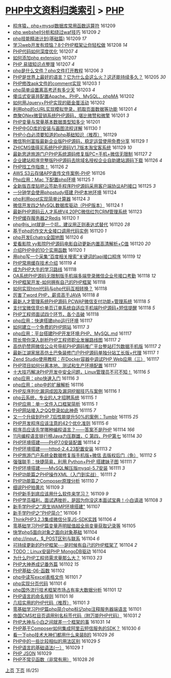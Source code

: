 [PHP中文资料归类索引](../README.md) > [PHP](PHP.md)
====
- [程序猿，php+mysql数据库常用函数运算符](http://jkwz.applinzi.com/ittc/6909600514752119813.html#%E7%A8%8B%E5%BA%8F%E7%8C%BF%EF%BC%8Cphp%2Bmysql%E6%95%B0%E6%8D%AE%E5%BA%93%E5%B8%B8%E7%94%A8%E5%87%BD%E6%95%B0%E8%BF%90%E7%AE%97%E7%AC%A6) 161209  
- [php webshell分析和绕过waf技巧](http://jkwz.applinzi.com/ittc/6909573260898731013.html#php+webshell%E5%88%86%E6%9E%90%E5%92%8C%E7%BB%95%E8%BF%87waf%E6%8A%80%E5%B7%A7) 161209 *2* 
- [php技能精进计划(基础篇)](http://jkwz.applinzi.com/ittc/6908999922975507460.html#php%E6%8A%80%E8%83%BD%E7%B2%BE%E8%BF%9B%E8%AE%A1%E5%88%92%28%E5%9F%BA%E7%A1%80%E7%AF%87%29) 161209 *17* 
- [学习web开发有烦恼？8个PHP框架让你轻松做](http://jkwz.applinzi.com/ittc/6909264635223344132.html#%E5%AD%A6%E4%B9%A0web%E5%BC%80%E5%8F%91%E6%9C%89%E7%83%A6%E6%81%BC%EF%BC%9F8%E4%B8%AAPHP%E6%A1%86%E6%9E%B6%E8%AE%A9%E4%BD%A0%E8%BD%BB%E6%9D%BE%E5%81%9A) 161208 *14* 
- [PHP代码如何深度优化](http://jkwz.applinzi.com/ittc/6908945686006858757.html#PHP%E4%BB%A3%E7%A0%81%E5%A6%82%E4%BD%95%E6%B7%B1%E5%BA%A6%E4%BC%98%E5%8C%96) 161207 *4* 
- [如何添加php extension](http://jkwz.applinzi.com/ittc/6908867453785736196.html#%E5%A6%82%E4%BD%95%E6%B7%BB%E5%8A%A0php+extension) 161207  
- [PHP 易错知识点整理](http://jkwz.applinzi.com/ittc/6908654295011820548.html#PHP+%E6%98%93%E9%94%99%E7%9F%A5%E8%AF%86%E7%82%B9%E6%95%B4%E7%90%86) 161207 *4* 
- [php是什么文件？php文件打开教程](http://jkwz.applinzi.com/ittc/6908479074338341892.html#php%E6%98%AF%E4%BB%80%E4%B9%88%E6%96%87%E4%BB%B6%EF%BC%9Fphp%E6%96%87%E4%BB%B6%E6%89%93%E5%BC%80%E6%95%99%E7%A8%8B) 161206 *3* 
- [PHP是世界上最好的语言？它为什么会这么火？这还能持续多久？](http://jkwz.applinzi.com/ittc/6906803148181472260.html#PHP%E6%98%AF%E4%B8%96%E7%95%8C%E4%B8%8A%E6%9C%80%E5%A5%BD%E7%9A%84%E8%AF%AD%E8%A8%80%EF%BC%9F%E5%AE%83%E4%B8%BA%E4%BB%80%E4%B9%88%E4%BC%9A%E8%BF%99%E4%B9%88%E7%81%AB%EF%BC%9F%E8%BF%99%E8%BF%98%E8%83%BD%E6%8C%81%E7%BB%AD%E5%A4%9A%E4%B9%85%EF%BC%9F) 161205 *30* 
- [PHP修改apk文件的comment实现](http://jkwz.applinzi.com/ittc/6907460581245584388.html#PHP%E4%BF%AE%E6%94%B9apk%E6%96%87%E4%BB%B6%E7%9A%84comment%E5%AE%9E%E7%8E%B0) 161203 *1* 
- [php简单设置离高考还有多少天](http://jkwz.applinzi.com/ittc/6907458537122169861.html#php%E7%AE%80%E5%8D%95%E8%AE%BE%E7%BD%AE%E7%A6%BB%E9%AB%98%E8%80%83%E8%BF%98%E6%9C%89%E5%A4%9A%E5%B0%91%E5%A4%A9) 161203 *4* 
- [傻瓜式安装并配置Apache、PHP、MySQL、phpMA](http://jkwz.applinzi.com/ittc/6907032652212601861.html#%E5%82%BB%E7%93%9C%E5%BC%8F%E5%AE%89%E8%A3%85%E5%B9%B6%E9%85%8D%E7%BD%AEApache%E3%80%81PHP%E3%80%81MySQL%E3%80%81phpMA) 161202  
- [如何用Jquery+PHP实现的砸金蛋活动](http://jkwz.applinzi.com/ittc/6906969402527712260.html#%E5%A6%82%E4%BD%95%E7%94%A8Jquery%2BPHP%E5%AE%9E%E7%8E%B0%E7%9A%84%E7%A0%B8%E9%87%91%E8%9B%8B%E6%B4%BB%E5%8A%A8) 161202  
- [利用php的cURL实现模拟登录，抓取页面数据等功能](http://jkwz.applinzi.com/ittc/6906706564898882564.html#%E5%88%A9%E7%94%A8php%E7%9A%84cURL%E5%AE%9E%E7%8E%B0%E6%A8%A1%E6%8B%9F%E7%99%BB%E5%BD%95%EF%BC%8C%E6%8A%93%E5%8F%96%E9%A1%B5%E9%9D%A2%E6%95%B0%E6%8D%AE%E7%AD%89%E5%8A%9F%E8%83%BD) 161201 *4* 
- [商聚ONex微营销系统PHP源码，堪比微赞和微擎](http://jkwz.applinzi.com/ittc/6906705242443219972.html#%E5%95%86%E8%81%9AONex%E5%BE%AE%E8%90%A5%E9%94%80%E7%B3%BB%E7%BB%9FPHP%E6%BA%90%E7%A0%81%EF%BC%8C%E5%A0%AA%E6%AF%94%E5%BE%AE%E8%B5%9E%E5%92%8C%E5%BE%AE%E6%93%8E) 161201 *3* 
- [PHP变量与常量基本数据类型知多少](http://jkwz.applinzi.com/ittc/6906683513708741636.html#PHP%E5%8F%98%E9%87%8F%E4%B8%8E%E5%B8%B8%E9%87%8F%E5%9F%BA%E6%9C%AC%E6%95%B0%E6%8D%AE%E7%B1%BB%E5%9E%8B%E7%9F%A5%E5%A4%9A%E5%B0%91) 161201  
- [PHP中GD库的安装与画图流程详解](http://jkwz.applinzi.com/ittc/6906216814882587652.html#PHP%E4%B8%ADGD%E5%BA%93%E7%9A%84%E5%AE%89%E8%A3%85%E4%B8%8E%E7%94%BB%E5%9B%BE%E6%B5%81%E7%A8%8B%E8%AF%A6%E8%A7%A3) 161130 *1* 
- [PHP小白必须要知道的php基础知识（推荐）](http://jkwz.applinzi.com/ittc/6905939414596715524.html#PHP%E5%B0%8F%E7%99%BD%E5%BF%85%E9%A1%BB%E8%A6%81%E7%9F%A5%E9%81%93%E7%9A%84php%E5%9F%BA%E7%A1%80%E7%9F%A5%E8%AF%86%EF%BC%88%E6%8E%A8%E8%8D%90%EF%BC%89) 161129  
- [微信狗创富版最新企业版PHP源码，稳定运营使用免费分享](http://jkwz.applinzi.com/ittc/6905902477110412293.html#%E5%BE%AE%E4%BF%A1%E7%8B%97%E5%88%9B%E5%AF%8C%E7%89%88%E6%9C%80%E6%96%B0%E4%BC%81%E4%B8%9A%E7%89%88PHP%E6%BA%90%E7%A0%81%EF%BC%8C%E7%A8%B3%E5%AE%9A%E8%BF%90%E8%90%A5%E4%BD%BF%E7%94%A8%E5%85%8D%E8%B4%B9%E5%88%86%E4%BA%AB) 161129 *1* 
- [ZHICMS值得买系统PHP源码V1.7版本淘宝客系统](http://jkwz.applinzi.com/ittc/6905896107720049669.html#ZHICMS%E5%80%BC%E5%BE%97%E4%B9%B0%E7%B3%BB%E7%BB%9FPHP%E6%BA%90%E7%A0%81V1.7%E7%89%88%E6%9C%AC%E6%B7%98%E5%AE%9D%E5%AE%A2%E7%B3%BB%E7%BB%9F) 161129 *10* 
- [最新思途旅游门户PHP系统源码修复版PC+手机+微信无限制](http://jkwz.applinzi.com/ittc/6905257137671767045.html#%E6%9C%80%E6%96%B0%E6%80%9D%E9%80%94%E6%97%85%E6%B8%B8%E9%97%A8%E6%88%B7PHP%E7%B3%BB%E7%BB%9F%E6%BA%90%E7%A0%81%E4%BF%AE%E5%A4%8D%E7%89%88PC%2B%E6%89%8B%E6%9C%BA%2B%E5%BE%AE%E4%BF%A1%E6%97%A0%E9%99%90%E5%88%B6) 161127 *2* 
- [企业建站程序完整版PHP源码去除域名授权企业自助建站源码下载](http://jkwz.applinzi.com/ittc/6904896029471540228.html#%E4%BC%81%E4%B8%9A%E5%BB%BA%E7%AB%99%E7%A8%8B%E5%BA%8F%E5%AE%8C%E6%95%B4%E7%89%88PHP%E6%BA%90%E7%A0%81%E5%8E%BB%E9%99%A4%E5%9F%9F%E5%90%8D%E6%8E%88%E6%9D%83%E4%BC%81%E4%B8%9A%E8%87%AA%E5%8A%A9%E5%BB%BA%E7%AB%99%E6%BA%90%E7%A0%81%E4%B8%8B%E8%BD%BD) 161126 *4* 
- [PHP找工作指南！](http://jkwz.applinzi.com/ittc/6904726977235125252.html#PHP%E6%89%BE%E5%B7%A5%E4%BD%9C%E6%8C%87%E5%8D%97%EF%BC%81) 161126 *2* 
- [AWS S3云存储APP直传文件案例-PHP](http://jkwz.applinzi.com/ittc/6904592654695662597.html#AWS+S3%E4%BA%91%E5%AD%98%E5%82%A8APP%E7%9B%B4%E4%BC%A0%E6%96%87%E4%BB%B6%E6%A1%88%E4%BE%8B-PHP) 161126  
- [Php应用：Mac 下配置php环境](http://jkwz.applinzi.com/ittc/6904478957906166788.html#Php%E5%BA%94%E7%94%A8%EF%BC%9AMac+%E4%B8%8B%E9%85%8D%E7%BD%AEphp%E7%8E%AF%E5%A2%83) 161125 *1* 
- [全新版百度贴吧云签助手程序PHP源码采用客户端协议API接口](http://jkwz.applinzi.com/ittc/6904382028442502149.html#%E5%85%A8%E6%96%B0%E7%89%88%E7%99%BE%E5%BA%A6%E8%B4%B4%E5%90%A7%E4%BA%91%E7%AD%BE%E5%8A%A9%E6%89%8B%E7%A8%8B%E5%BA%8FPHP%E6%BA%90%E7%A0%81%E9%87%87%E7%94%A8%E5%AE%A2%E6%88%B7%E7%AB%AF%E5%8D%8F%E8%AE%AEAPI%E6%8E%A5%E5%8F%A3) 161125 *3* 
- [一分钟学会使用phpstudy搭建 PHP本地环境](http://jkwz.applinzi.com/ittc/6897899436788679684.html#%E4%B8%80%E5%88%86%E9%92%9F%E5%AD%A6%E4%BC%9A%E4%BD%BF%E7%94%A8phpstudy%E6%90%AD%E5%BB%BA+PHP%E6%9C%AC%E5%9C%B0%E7%8E%AF%E5%A2%83) 161124  
- [php利用post实现简单计算器](http://jkwz.applinzi.com/ittc/6904083237650826244.html#php%E5%88%A9%E7%94%A8post%E5%AE%9E%E7%8E%B0%E7%AE%80%E5%8D%95%E8%AE%A1%E7%AE%97%E5%99%A8) 161124 *3* 
- [微信开发四之MySQL数据库驱动（PHP版本）](http://jkwz.applinzi.com/ittc/6903974216063255556.html#%E5%BE%AE%E4%BF%A1%E5%BC%80%E5%8F%91%E5%9B%9B%E4%B9%8BMySQL%E6%95%B0%E6%8D%AE%E5%BA%93%E9%A9%B1%E5%8A%A8%EF%BC%88PHP%E7%89%88%E6%9C%AC%EF%BC%89) 161124 *1* 
- [最新PHP源码云人才系统V4.20PC微信红包CRM管理系统](http://jkwz.applinzi.com/ittc/6903711587486925829.html#%E6%9C%80%E6%96%B0PHP%E6%BA%90%E7%A0%81%E4%BA%91%E4%BA%BA%E6%89%8D%E7%B3%BB%E7%BB%9FV4.20PC%E5%BE%AE%E4%BF%A1%E7%BA%A2%E5%8C%85CRM%E7%AE%A1%E7%90%86%E7%B3%BB%E7%BB%9F) 161123  
- [PHP缓存服务器之Redis](http://jkwz.applinzi.com/ittc/6902728568450057221.html#PHP%E7%BC%93%E5%AD%98%E6%9C%8D%E5%8A%A1%E5%99%A8%E4%B9%8BRedis) 161120 *1* 
- [php中is_int就是一个坑，建议用正则表达式替代](http://jkwz.applinzi.com/ittc/6902678551295165444.html#php%E4%B8%ADis_int%E5%B0%B1%E6%98%AF%E4%B8%80%E4%B8%AA%E5%9D%91%EF%BC%8C%E5%BB%BA%E8%AE%AE%E7%94%A8%E6%AD%A3%E5%88%99%E8%A1%A8%E8%BE%BE%E5%BC%8F%E6%9B%BF%E4%BB%A3) 161120 *28* 
- [基于php的作文大全接口调用代码实例](http://jkwz.applinzi.com/ittc/6902669597345317893.html#%E5%9F%BA%E4%BA%8Ephp%E7%9A%84%E4%BD%9C%E6%96%87%E5%A4%A7%E5%85%A8%E6%8E%A5%E5%8F%A3%E8%B0%83%E7%94%A8%E4%BB%A3%E7%A0%81%E5%AE%9E%E4%BE%8B) 161120 *1* 
- [php开发Echatrs全国地图](http://jkwz.applinzi.com/ittc/6902586202984547332.html#php%E5%BC%80%E5%8F%91Echatrs%E5%85%A8%E5%9B%BD%E5%9C%B0%E5%9B%BE) 161120 *6* 
- [爱看影院 yy影院PHP源码电影自动更新内置高清解析+C值](http://jkwz.applinzi.com/ittc/6902506690502460421.html#%E7%88%B1%E7%9C%8B%E5%BD%B1%E9%99%A2+yy%E5%BD%B1%E9%99%A2PHP%E6%BA%90%E7%A0%81%E7%94%B5%E5%BD%B1%E8%87%AA%E5%8A%A8%E6%9B%B4%E6%96%B0%E5%86%85%E7%BD%AE%E9%AB%98%E6%B8%85%E8%A7%A3%E6%9E%90%2BC%E5%80%BC) 161120 *20* 
- [介绍PHP中的10个实用函数](http://jkwz.applinzi.com/ittc/6901081201355260932.html#%E4%BB%8B%E7%BB%8DPHP%E4%B8%AD%E7%9A%8410%E4%B8%AA%E5%AE%9E%E7%94%A8%E5%87%BD%E6%95%B0) 161120 *1* 
- [用php写一个采集“百度相关搜索”关键词的api接口程序](http://jkwz.applinzi.com/ittc/6902346470916621316.html#%E7%94%A8php%E5%86%99%E4%B8%80%E4%B8%AA%E9%87%87%E9%9B%86%E2%80%9C%E7%99%BE%E5%BA%A6%E7%9B%B8%E5%85%B3%E6%90%9C%E7%B4%A2%E2%80%9D%E5%85%B3%E9%94%AE%E8%AF%8D%E7%9A%84api%E6%8E%A5%E5%8F%A3%E7%A8%8B%E5%BA%8F) 161119 *12* 
- [PHP常用缓存技术介绍](http://jkwz.applinzi.com/ittc/6902342271172609029.html#PHP%E5%B8%B8%E7%94%A8%E7%BC%93%E5%AD%98%E6%8A%80%E6%9C%AF%E4%BB%8B%E7%BB%8D) 161119 *4* 
- [成为PHP大牛的学习路线](http://jkwz.applinzi.com/ittc/6901894260965508100.html#%E6%88%90%E4%B8%BAPHP%E5%A4%A7%E7%89%9B%E7%9A%84%E5%AD%A6%E4%B9%A0%E8%B7%AF%E7%BA%BF) 161118  
- [OA系统PHP源码无限制版手机端多端登录微信企业号接口考勤](http://jkwz.applinzi.com/ittc/6901869052770649093.html#OA%E7%B3%BB%E7%BB%9FPHP%E6%BA%90%E7%A0%81%E6%97%A0%E9%99%90%E5%88%B6%E7%89%88%E6%89%8B%E6%9C%BA%E7%AB%AF%E5%A4%9A%E7%AB%AF%E7%99%BB%E5%BD%95%E5%BE%AE%E4%BF%A1%E4%BC%81%E4%B8%9A%E5%8F%B7%E6%8E%A5%E5%8F%A3%E8%80%83%E5%8B%A4) 161118 *12* 
- [PHP框架开发-如何拥有自己的PHP框架](http://jkwz.applinzi.com/ittc/6901855280987374597.html#PHP%E6%A1%86%E6%9E%B6%E5%BC%80%E5%8F%91-%E5%A6%82%E4%BD%95%E6%8B%A5%E6%9C%89%E8%87%AA%E5%B7%B1%E7%9A%84PHP%E6%A1%86%E6%9E%B6) 161118  
- [如何实现html代码与php代码互相转换？](http://jkwz.applinzi.com/ittc/6901796602699580420.html#%E5%A6%82%E4%BD%95%E5%AE%9E%E7%8E%B0html%E4%BB%A3%E7%A0%81%E4%B8%8Ephp%E4%BB%A3%E7%A0%81%E4%BA%92%E7%9B%B8%E8%BD%AC%E6%8D%A2%EF%BC%9F) 161118  
- [厉害了word PHP，薪资高于JAVA](http://jkwz.applinzi.com/ittc/6901784455781286917.html#%E5%8E%89%E5%AE%B3%E4%BA%86word+PHP%EF%BC%8C%E8%96%AA%E8%B5%84%E9%AB%98%E4%BA%8EJAVA) 161118 *8* 
- [最新人才管理系统PHP源码 PCWAP微信支付功能+管理系统](http://jkwz.applinzi.com/ittc/6901783418949338116.html#%E6%9C%80%E6%96%B0%E4%BA%BA%E6%89%8D%E7%AE%A1%E7%90%86%E7%B3%BB%E7%BB%9FPHP%E6%BA%90%E7%A0%81+PCWAP%E5%BE%AE%E4%BF%A1%E6%94%AF%E4%BB%98%E5%8A%9F%E8%83%BD%2B%E7%AE%A1%E7%90%86%E7%B3%BB%E7%BB%9F) 161118 *5* 
- [支付宝微信竞价单页订单系统自适应手机端PHP源码+短信提醒](http://jkwz.applinzi.com/ittc/6901782150478562309.html#%E6%94%AF%E4%BB%98%E5%AE%9D%E5%BE%AE%E4%BF%A1%E7%AB%9E%E4%BB%B7%E5%8D%95%E9%A1%B5%E8%AE%A2%E5%8D%95%E7%B3%BB%E7%BB%9F%E8%87%AA%E9%80%82%E5%BA%94%E6%89%8B%E6%9C%BA%E7%AB%AFPHP%E6%BA%90%E7%A0%81%2B%E7%9F%AD%E4%BF%A1%E6%8F%90%E9%86%92) 161118 *5* 
- [PHP工程师面试四个环节，各个击破](http://jkwz.applinzi.com/ittc/6901779287551525892.html#PHP%E5%B7%A5%E7%A8%8B%E5%B8%88%E9%9D%A2%E8%AF%95%E5%9B%9B%E4%B8%AA%E7%8E%AF%E8%8A%82%EF%BC%8C%E5%90%84%E4%B8%AA%E5%87%BB%E7%A0%B4) 161118  
- [php应用：快速搭建php运行环境](http://jkwz.applinzi.com/ittc/6901520685628654596.html#php%E5%BA%94%E7%94%A8%EF%BC%9A%E5%BF%AB%E9%80%9F%E6%90%AD%E5%BB%BAphp%E8%BF%90%E8%A1%8C%E7%8E%AF%E5%A2%83) 161117  
- [如何建立一个免费的PHP网站](http://jkwz.applinzi.com/ittc/6901518456502879237.html#%E5%A6%82%E4%BD%95%E5%BB%BA%E7%AB%8B%E4%B8%80%E4%B8%AA%E5%85%8D%E8%B4%B9%E7%9A%84PHP%E7%BD%91%E7%AB%99) 161117 *3* 
- [php应用：平台搭建PHP开发环境:PHP、MySQL.md](http://jkwz.applinzi.com/ittc/6901518039379346436.html#php%E5%BA%94%E7%94%A8%EF%BC%9A%E5%B9%B3%E5%8F%B0%E6%90%AD%E5%BB%BAPHP%E5%BC%80%E5%8F%91%E7%8E%AF%E5%A2%83%3APHP%E3%80%81MySQL.md) 161117  
- [院长带你深入剖析PHP工程师职业发展路线图](http://jkwz.applinzi.com/ittc/6901460071531152388.html#%E9%99%A2%E9%95%BF%E5%B8%A6%E4%BD%A0%E6%B7%B1%E5%85%A5%E5%89%96%E6%9E%90PHP%E5%B7%A5%E7%A8%8B%E5%B8%88%E8%81%8C%E4%B8%9A%E5%8F%91%E5%B1%95%E8%B7%AF%E7%BA%BF%E5%9B%BE) 161117 *2* 
- [高仿扔赞网微信公众号导航PHP源码推广平台整站打包数据手机版](http://jkwz.applinzi.com/ittc/6901392918324970501.html#%E9%AB%98%E4%BB%BF%E6%89%94%E8%B5%9E%E7%BD%91%E5%BE%AE%E4%BF%A1%E5%85%AC%E4%BC%97%E5%8F%B7%E5%AF%BC%E8%88%AAPHP%E6%BA%90%E7%A0%81%E6%8E%A8%E5%B9%BF%E5%B9%B3%E5%8F%B0%E6%95%B4%E7%AB%99%E6%89%93%E5%8C%85%E6%95%B0%E6%8D%AE%E6%89%8B%E6%9C%BA%E7%89%88) 161117 *2* 
- [最新江湖家居高仿土巴兔装修门户PHP源码单独分站工长版+代理](http://jkwz.applinzi.com/ittc/6901379903642928132.html#%E6%9C%80%E6%96%B0%E6%B1%9F%E6%B9%96%E5%AE%B6%E5%B1%85%E9%AB%98%E4%BB%BF%E5%9C%9F%E5%B7%B4%E5%85%94%E8%A3%85%E4%BF%AE%E9%97%A8%E6%88%B7PHP%E6%BA%90%E7%A0%81%E5%8D%95%E7%8B%AC%E5%88%86%E7%AB%99%E5%B7%A5%E9%95%BF%E7%89%88%2B%E4%BB%A3%E7%90%86) 161117 *1* 
- [Zend Studio使用教程：在Docker容器中调试PHP Web应用（三）](http://jkwz.applinzi.com/ittc/6901080771418129413.html#Zend+Studio%E4%BD%BF%E7%94%A8%E6%95%99%E7%A8%8B%EF%BC%9A%E5%9C%A8Docker%E5%AE%B9%E5%99%A8%E4%B8%AD%E8%B0%83%E8%AF%95PHP+Web%E5%BA%94%E7%94%A8%EF%BC%88%E4%B8%89%EF%BC%89) 161117  
- [PHP项目如何分离本地、测试和生产环境配置](http://jkwz.applinzi.com/ittc/6901322664529888260.html#PHP%E9%A1%B9%E7%9B%AE%E5%A6%82%E4%BD%95%E5%88%86%E7%A6%BB%E6%9C%AC%E5%9C%B0%E3%80%81%E6%B5%8B%E8%AF%95%E5%92%8C%E7%94%9F%E4%BA%A7%E7%8E%AF%E5%A2%83%E9%85%8D%E7%BD%AE) 161117  
- [十大技巧解决PHP开发中安全问题，Linux管理员不可不知！](http://jkwz.applinzi.com/ittc/6901154259503940613.html#%E5%8D%81%E5%A4%A7%E6%8A%80%E5%B7%A7%E8%A7%A3%E5%86%B3PHP%E5%BC%80%E5%8F%91%E4%B8%AD%E5%AE%89%E5%85%A8%E9%97%AE%E9%A2%98%EF%BC%8CLinux%E7%AE%A1%E7%90%86%E5%91%98%E4%B8%8D%E5%8F%AF%E4%B8%8D%E7%9F%A5%EF%BC%81) 161116 *5* 
- [php应用：php快速入门](http://jkwz.applinzi.com/ittc/6901153384886699012.html#php%E5%BA%94%E7%94%A8%EF%BC%9Aphp%E5%BF%AB%E9%80%9F%E5%85%A5%E9%97%A8) 161116 *3* 
- [php应用：php中的扩展解析](http://jkwz.applinzi.com/ittc/6901152070635095044.html#php%E5%BA%94%E7%94%A8%EF%BC%9Aphp%E4%B8%AD%E7%9A%84%E6%89%A9%E5%B1%95%E8%A7%A3%E6%9E%90) 161116  
- [PHP反序列化漏洞成因及漏洞挖掘技巧与案例](http://jkwz.applinzi.com/ittc/6901131103997264901.html#PHP%E5%8F%8D%E5%BA%8F%E5%88%97%E5%8C%96%E6%BC%8F%E6%B4%9E%E6%88%90%E5%9B%A0%E5%8F%8A%E6%BC%8F%E6%B4%9E%E6%8C%96%E6%8E%98%E6%8A%80%E5%B7%A7%E4%B8%8E%E6%A1%88%E4%BE%8B) 161116 *1* 
- [php云系统，专业的人才招聘系统](http://jkwz.applinzi.com/ittc/6900769684671955972.html#php%E4%BA%91%E7%B3%BB%E7%BB%9F%EF%BC%8C%E4%B8%93%E4%B8%9A%E7%9A%84%E4%BA%BA%E6%89%8D%E6%8B%9B%E8%81%98%E7%B3%BB%E7%BB%9F) 161115 *1* 
- [PHP应用：单一文件入口框架简析](http://jkwz.applinzi.com/ittc/6900766163599885317.html#PHP%E5%BA%94%E7%94%A8%EF%BC%9A%E5%8D%95%E4%B8%80%E6%96%87%E4%BB%B6%E5%85%A5%E5%8F%A3%E6%A1%86%E6%9E%B6%E7%AE%80%E6%9E%90) 161115 *1* 
- [PHP网站接入之QQ登录如此神奇](http://jkwz.applinzi.com/ittc/6900743682201764869.html#PHP%E7%BD%91%E7%AB%99%E6%8E%A5%E5%85%A5%E4%B9%8BQQ%E7%99%BB%E5%BD%95%E5%A6%82%E6%AD%A4%E7%A5%9E%E5%A5%87) 161115 *7* 
- [又一个升级到PHP 7后性能提升50%的案例：Tumblr](http://jkwz.applinzi.com/ittc/6900643844344775684.html#%E5%8F%88%E4%B8%80%E4%B8%AA%E5%8D%87%E7%BA%A7%E5%88%B0PHP+7%E5%90%8E%E6%80%A7%E8%83%BD%E6%8F%90%E5%8D%8750%25%E7%9A%84%E6%A1%88%E4%BE%8B%EF%BC%9ATumblr) 161115 *25* 
- [PHP开发程序应该注意的42个优化准则](http://jkwz.applinzi.com/ittc/6899927557662573572.html#PHP%E5%BC%80%E5%8F%91%E7%A8%8B%E5%BA%8F%E5%BA%94%E8%AF%A5%E6%B3%A8%E6%84%8F%E7%9A%8442%E4%B8%AA%E4%BC%98%E5%8C%96%E5%87%86%E5%88%99) 161115 *6* 
- [程序员应该先学哪种编程语言？——答案不是PHP](http://jkwz.applinzi.com/ittc/6900352797060367364.html#%E7%A8%8B%E5%BA%8F%E5%91%98%E5%BA%94%E8%AF%A5%E5%85%88%E5%AD%A6%E5%93%AA%E7%A7%8D%E7%BC%96%E7%A8%8B%E8%AF%AD%E8%A8%80%EF%BC%9F%E2%80%94%E2%80%94%E7%AD%94%E6%A1%88%E4%B8%8D%E6%98%AFPHP) 161114 *166* 
- [11月编程语言排行榜Java力压群雄，C 第四，PHP第七](http://jkwz.applinzi.com/ittc/6900347300026516485.html#11%E6%9C%88%E7%BC%96%E7%A8%8B%E8%AF%AD%E8%A8%80%E6%8E%92%E8%A1%8C%E6%A6%9CJava%E5%8A%9B%E5%8E%8B%E7%BE%A4%E9%9B%84%EF%BC%8CC+%E7%AC%AC%E5%9B%9B%EF%BC%8CPHP%E7%AC%AC%E4%B8%83) 161114 *30* 
- [PHP环境搭建——PHP7.0安装配置](http://jkwz.applinzi.com/ittc/6899779743347377156.html#PHP%E7%8E%AF%E5%A2%83%E6%90%AD%E5%BB%BA%E2%80%94%E2%80%94PHP7.0%E5%AE%89%E8%A3%85%E9%85%8D%E7%BD%AE) 161114 *2* 
- [PHP环境搭建——httpd-2.4.23配置安装](http://jkwz.applinzi.com/ittc/6899774568964555780.html#PHP%E7%8E%AF%E5%A2%83%E6%90%AD%E5%BB%BA%E2%80%94%E2%80%94httpd-2.4.23%E9%85%8D%E7%BD%AE%E5%AE%89%E8%A3%85) 161113 *2* 
- [PHP旅游门户系统全数据修复版手机版+微信 去版权后门（免）](http://jkwz.applinzi.com/ittc/6899638848782337029.html#PHP%E6%97%85%E6%B8%B8%E9%97%A8%E6%88%B7%E7%B3%BB%E7%BB%9F%E5%85%A8%E6%95%B0%E6%8D%AE%E4%BF%AE%E5%A4%8D%E7%89%88%E6%89%8B%E6%9C%BA%E7%89%88%2B%E5%BE%AE%E4%BF%A1+%E5%8E%BB%E7%89%88%E6%9D%83%E5%90%8E%E9%97%A8%EF%BC%88%E5%85%8D%EF%BC%89) 161112 *5* 
- [强强联手：快捷简易，利用 Python+PHP 搭建妹子图](http://jkwz.applinzi.com/ittc/6899390929269425156.html#%E5%BC%BA%E5%BC%BA%E8%81%94%E6%89%8B%EF%BC%9A%E5%BF%AB%E6%8D%B7%E7%AE%80%E6%98%93%EF%BC%8C%E5%88%A9%E7%94%A8+Python%2BPHP+%E6%90%AD%E5%BB%BA%E5%A6%B9%E5%AD%90%E5%9B%BE) 161111 *7* 
- [PHP环境搭建——MySQL解压版mysql-5.7安装](http://jkwz.applinzi.com/ittc/6899387493991842820.html#PHP%E7%8E%AF%E5%A2%83%E6%90%AD%E5%BB%BA%E2%80%94%E2%80%94MySQL%E8%A7%A3%E5%8E%8B%E7%89%88mysql-5.7%E5%AE%89%E8%A3%85) 161111 *3* 
- [PHP功能篇之PHP操作XML（入门到实战）](http://jkwz.applinzi.com/ittc/6899269674235069445.html#PHP%E5%8A%9F%E8%83%BD%E7%AF%87%E4%B9%8BPHP%E6%93%8D%E4%BD%9CXML%EF%BC%88%E5%85%A5%E9%97%A8%E5%88%B0%E5%AE%9E%E6%88%98%EF%BC%89) 161111 *2* 
- [PHP功能篇之Composer原理分析](http://jkwz.applinzi.com/ittc/6898891467010868229.html#PHP%E5%8A%9F%E8%83%BD%E7%AF%87%E4%B9%8BComposer%E5%8E%9F%E7%90%86%E5%88%86%E6%9E%90) 161110 *7* 
- [细说PHP拍黄片](http://jkwz.applinzi.com/ittc/6898531619324822533.html#%E7%BB%86%E8%AF%B4PHP%E6%8B%8D%E9%BB%84%E7%89%87) 161109 *3* 
- [PHP新手到底应该用什么软件来学习？](http://jkwz.applinzi.com/ittc/6898516699128529924.html#PHP%E6%96%B0%E6%89%8B%E5%88%B0%E5%BA%95%E5%BA%94%E8%AF%A5%E7%94%A8%E4%BB%80%E4%B9%88%E8%BD%AF%E4%BB%B6%E6%9D%A5%E5%AD%A6%E4%B9%A0%EF%BC%9F) 161109 *9* 
- [PHP学员福利，面试遇挫折，是因为你没这本面试宝典！小白请进](http://jkwz.applinzi.com/ittc/6898076264924972037.html#PHP%E5%AD%A6%E5%91%98%E7%A6%8F%E5%88%A9%EF%BC%8C%E9%9D%A2%E8%AF%95%E9%81%87%E6%8C%AB%E6%8A%98%EF%BC%8C%E6%98%AF%E5%9B%A0%E4%B8%BA%E4%BD%A0%E6%B2%A1%E8%BF%99%E6%9C%AC%E9%9D%A2%E8%AF%95%E5%AE%9D%E5%85%B8%EF%BC%81%E5%B0%8F%E7%99%BD%E8%AF%B7%E8%BF%9B) 161108 *3* 
- [新手学PHP之&quot;原生WAMP环境搭建&quot;](http://jkwz.applinzi.com/ittc/6897694265085264900.html#%E6%96%B0%E6%89%8B%E5%AD%A6PHP%E4%B9%8B%26quot%3B%E5%8E%9F%E7%94%9FWAMP%E7%8E%AF%E5%A2%83%E6%90%AD%E5%BB%BA%26quot%3B) 161107  
- [新手学PHP之&quot;PHP简介&quot;](http://jkwz.applinzi.com/ittc/6897431978231464965.html#%E6%96%B0%E6%89%8B%E5%AD%A6PHP%E4%B9%8B%26quot%3BPHP%E7%AE%80%E4%BB%8B%26quot%3B) 161106 *1* 
- [ThinkPHP3.2.3集成微信分享JS-SDK实践](http://jkwz.applinzi.com/ittc/6897304394202088453.html#ThinkPHP3.2.3%E9%9B%86%E6%88%90%E5%BE%AE%E4%BF%A1%E5%88%86%E4%BA%ABJS-SDK%E5%AE%9E%E8%B7%B5) 161106 *4* 
- [零基础学习PHP篇变量声明赋值超全局变量获取记录等](http://jkwz.applinzi.com/ittc/6896978317772588037.html#%E9%9B%B6%E5%9F%BA%E7%A1%80%E5%AD%A6%E4%B9%A0PHP%E7%AF%87%E5%8F%98%E9%87%8F%E5%A3%B0%E6%98%8E%E8%B5%8B%E5%80%BC%E8%B6%85%E5%85%A8%E5%B1%80%E5%8F%98%E9%87%8F%E8%8E%B7%E5%8F%96%E8%AE%B0%E5%BD%95%E7%AD%89) 161105  
- [快学php5面向对象之面向对象基础](http://jkwz.applinzi.com/ittc/6896785611729404932.html#%E5%BF%AB%E5%AD%A6php5%E9%9D%A2%E5%90%91%E5%AF%B9%E8%B1%A1%E4%B9%8B%E9%9D%A2%E5%90%91%E5%AF%B9%E8%B1%A1%E5%9F%BA%E7%A1%80) 161104  
- [php://input，$_POST区别与联系](http://jkwz.applinzi.com/ittc/6896788674494071812.html#php%3A%2F%2Finput%EF%BC%8C%24_POST%E5%8C%BA%E5%88%AB%E4%B8%8E%E8%81%94%E7%B3%BB) 161104 *6* 
- [可持续更新的PHP框架---是时候有自己的PHP框架了](http://jkwz.applinzi.com/ittc/6896676462899233796.html#%E5%8F%AF%E6%8C%81%E7%BB%AD%E6%9B%B4%E6%96%B0%E7%9A%84PHP%E6%A1%86%E6%9E%B6---%E6%98%AF%E6%97%B6%E5%80%99%E6%9C%89%E8%87%AA%E5%B7%B1%E7%9A%84PHP%E6%A1%86%E6%9E%B6%E4%BA%86) 161104 *2* 
- [TODO：Linux安装PHP MongoDB驱动](http://jkwz.applinzi.com/ittc/6896427947170202629.html#TODO%EF%BC%9ALinux%E5%AE%89%E8%A3%85PHP+MongoDB%E9%A9%B1%E5%8A%A8) 161104  
- [为什么PHP工程师需求量那么大？](http://jkwz.applinzi.com/ittc/6896256987142030340.html#%E4%B8%BA%E4%BB%80%E4%B9%88PHP%E5%B7%A5%E7%A8%8B%E5%B8%88%E9%9C%80%E6%B1%82%E9%87%8F%E9%82%A3%E4%B9%88%E5%A4%A7%EF%BC%9F) 161103 *23* 
- [PHP大神养成记番外篇](http://jkwz.applinzi.com/ittc/6895922884911825925.html#PHP%E5%A4%A7%E7%A5%9E%E5%85%BB%E6%88%90%E8%AE%B0%E7%95%AA%E5%A4%96%E7%AF%87) 161102 *15* 
- [PHP基础-06-函数](http://jkwz.applinzi.com/ittc/6895856014745666564.html#PHP%E5%9F%BA%E7%A1%80-06-%E5%87%BD%E6%95%B0) 161102  
- [php中读写excel表格文件](http://jkwz.applinzi.com/ittc/6895677779256804357.html#php%E4%B8%AD%E8%AF%BB%E5%86%99excel%E8%A1%A8%E6%A0%BC%E6%96%87%E4%BB%B6) 161101 *7* 
- [php实现分页代码](http://jkwz.applinzi.com/ittc/6895633906853741573.html#php%E5%AE%9E%E7%8E%B0%E5%88%86%E9%A1%B5%E4%BB%A3%E7%A0%81) 161101 *6* 
- [php国外流行技术框架市场占有率大数据分析](http://jkwz.applinzi.com/ittc/6895496645793285124.html#php%E5%9B%BD%E5%A4%96%E6%B5%81%E8%A1%8C%E6%8A%80%E6%9C%AF%E6%A1%86%E6%9E%B6%E5%B8%82%E5%9C%BA%E5%8D%A0%E6%9C%89%E7%8E%87%E5%A4%A7%E6%95%B0%E6%8D%AE%E5%88%86%E6%9E%90) 161101 *12* 
- [PHP语言的命名规则](http://jkwz.applinzi.com/ittc/6895541341374645252.html#PHP%E8%AF%AD%E8%A8%80%E7%9A%84%E5%91%BD%E5%90%8D%E8%A7%84%E5%88%99) 161101 *16* 
- [几招实用的PHP代码（推荐）](http://jkwz.applinzi.com/ittc/6895472783982593028.html#%E5%87%A0%E6%8B%9B%E5%AE%9E%E7%94%A8%E7%9A%84PHP%E4%BB%A3%E7%A0%81%EF%BC%88%E6%8E%A8%E8%8D%90%EF%BC%89) 161101 *3* 
- [零基础学习PHP篇php简介php标记php注释服务器端语言](http://jkwz.applinzi.com/ittc/6895455200290014212.html#%E9%9B%B6%E5%9F%BA%E7%A1%80%E5%AD%A6%E4%B9%A0PHP%E7%AF%87php%E7%AE%80%E4%BB%8Bphp%E6%A0%87%E8%AE%B0php%E6%B3%A8%E9%87%8A%E6%9C%8D%E5%8A%A1%E5%99%A8%E7%AB%AF%E8%AF%AD%E8%A8%80) 161101  
- [帝国CMS栏目页调用别名标签代码（附万能PHP代码）](http://jkwz.applinzi.com/ittc/6895267118127268869.html#%E5%B8%9D%E5%9B%BDCMS%E6%A0%8F%E7%9B%AE%E9%A1%B5%E8%B0%83%E7%94%A8%E5%88%AB%E5%90%8D%E6%A0%87%E7%AD%BE%E4%BB%A3%E7%A0%81%EF%BC%88%E9%99%84%E4%B8%87%E8%83%BDPHP%E4%BB%A3%E7%A0%81%EF%BC%89) 161031 *2* 
- [PHP大神与小白之间就差一个框架的事](http://jkwz.applinzi.com/ittc/6895179836053521413.html#PHP%E5%A4%A7%E7%A5%9E%E4%B8%8E%E5%B0%8F%E7%99%BD%E4%B9%8B%E9%97%B4%E5%B0%B1%E5%B7%AE%E4%B8%80%E4%B8%AA%E6%A1%86%E6%9E%B6%E7%9A%84%E4%BA%8B) 161031 *14* 
- [PHP基于Composer如何集成阿里云短信服务的SDK？](http://jkwz.applinzi.com/ittc/6893743128263001093.html#PHP%E5%9F%BA%E4%BA%8EComposer%E5%A6%82%E4%BD%95%E9%9B%86%E6%88%90%E9%98%BF%E9%87%8C%E4%BA%91%E7%9F%AD%E4%BF%A1%E6%9C%8D%E5%8A%A1%E7%9A%84SDK%EF%BC%9F) 161030 *6* 
- [看一下php技术大神们都用什么来装B的](http://jkwz.applinzi.com/ittc/6894073035320984581.html#%E7%9C%8B%E4%B8%80%E4%B8%8Bphp%E6%8A%80%E6%9C%AF%E5%A4%A7%E7%A5%9E%E4%BB%AC%E9%83%BD%E7%94%A8%E4%BB%80%E4%B9%88%E6%9D%A5%E8%A3%85B%E7%9A%84) 161029 *26* 
- [PHP中的一些比较相似的用法区别](http://jkwz.applinzi.com/ittc/6894531988521747460.html#PHP%E4%B8%AD%E7%9A%84%E4%B8%80%E4%BA%9B%E6%AF%94%E8%BE%83%E7%9B%B8%E4%BC%BC%E7%9A%84%E7%94%A8%E6%B3%95%E5%8C%BA%E5%88%AB) 161029 *5* 
- [PHP语言的基础语法(一）](http://jkwz.applinzi.com/ittc/6894392121766708228.html#PHP%E8%AF%AD%E8%A8%80%E7%9A%84%E5%9F%BA%E7%A1%80%E8%AF%AD%E6%B3%95%28%E4%B8%80%EF%BC%89) 161029 *1* 
- [PHP JSON](http://jkwz.applinzi.com/ittc/6894333475011691525.html#PHP+JSON) 161029  
- [PHP不常见函数（非常有用）](http://jkwz.applinzi.com/ittc/6894101722284164101.html#PHP%E4%B8%8D%E5%B8%B8%E8%A7%81%E5%87%BD%E6%95%B0%EF%BC%88%E9%9D%9E%E5%B8%B8%E6%9C%89%E7%94%A8%EF%BC%89) 161028 *26* 


 [上页](PHP7.md) [下页](PHP5.md)          (6/25)